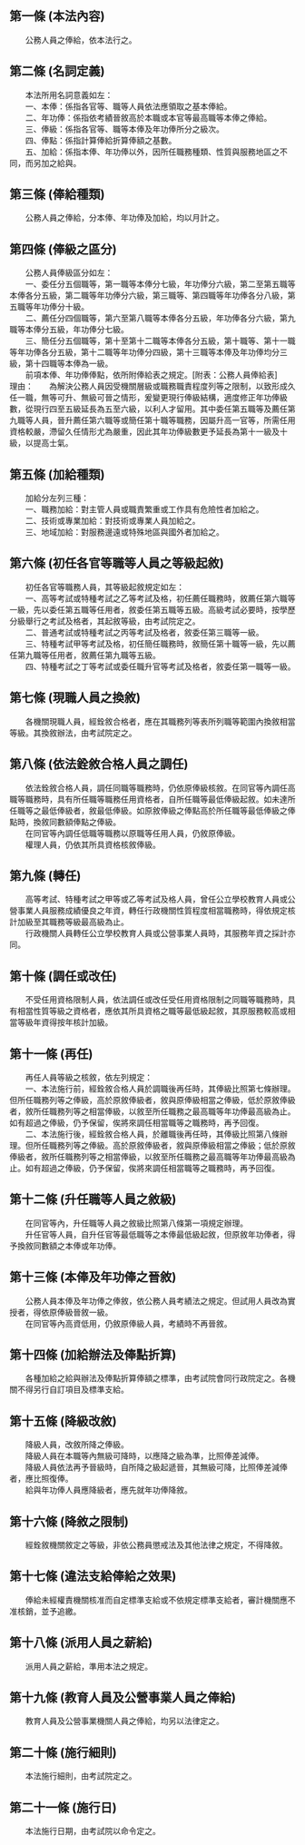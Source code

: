 第一條 (本法內容)
-----------------
　　公務人員之俸給，依本法行之。  


第二條 (名詞定義)
-----------------
　　本法所用名詞意義如左：  
　　一、本俸：係指各官等、職等人員依法應領取之基本俸給。  
　　二、年功俸：係指依考績晉敘高於本職或本官等最高職等本俸之俸給。  
　　三、俸級：係指各官等、職等本俸及年功俸所分之級次。  
　　四、俸點：係指計算俸給折算俸額之基數。  
　　五、加給：係指本俸、年功俸以外，因所任職務種類、性質與服務地區之不同，而另加之給與。  


第三條 (俸給種類)
-----------------
　　公務人員之俸給，分本俸、年功俸及加給，均以月計之。  


第四條 (俸級之區分)
-------------------
　　公務人員俸級區分如左：  
　　一、委任分五個職等，第一職等本俸分七級，年功俸分六級，第二至第五職等本俸各分五級，第二職等年功俸分六級，第三職等、第四職等年功俸各分八級，第五職等年功俸分十級。  
　　二、薦任分四個職等，第六至第八職等本俸各分五級，年功俸各分六級，第九職等本俸分五級，年功俸分七級。  
　　三、簡任分五個職等，第十至第十二職等本俸各分五級，第十職等、第十一職等年功俸各分五級，第十二職等年功俸分四級，第十三職等本俸及年功俸均分三級，第十四職等本俸為一級。  
　　前項本俸、年功俸俸點，依所附俸給表之規定。[附表：公務人員俸給表]  
理由：　　為解決公務人員因受機關層級或職務職責程度列等之限制，以致形成久任一職，無等可升、無級可晉之情形，爰變更現行俸級結構，適度修正年功俸級數，從現行四至五級延長為五至六級，以利人才留用。其中委任第五職等及薦任第九職等人員，晉升薦任第六職等或簡任第十職等職務，因屬升高一官等，所需任用資格較嚴，滯留久任情形尤為嚴重，因此其年功俸級數更予延長為第十一級及十級，以提高士氣。

第五條 (加給種類)
-----------------
　　加給分左列三種：  
　　一、職務加給：對主管人員或職責繁重或工作具有危險性者加給之。  
　　二、技術或專業加給：對技術或專業人員加給之。  
　　三、地域加給：對服務邊遠或特殊地區與國外者加給之。  


第六條 (初任各官等職等人員之等級起敘)
-------------------------------------
　　初任各官等職務人員，其等級起敘規定如左：  
　　一、高等考試或特種考試之乙等考試及格，初任薦任職務時，敘薦任第六職等一級，先以委任第五職等任用者，敘委任第五職等五級。高級考試必要時，按學歷分級舉行之考試及格者，其起敘等級，由考試院定之。  
　　二、普通考試或特種考試之丙等考試及格者，敘委任第三職等一級。  
　　三、特種考試甲等考試及格，初任簡任職務時，敘簡任第十職等一級，先以薦任第九職等任用者，敘薦任第九職等五級。  
　　四、特種考試之丁等考試或委任職升官等考試及格者，敘委任第一職等一級。  


第七條 (現職人員之換敘)
-----------------------
　　各機關現職人員，經銓敘合格者，應在其職務列等表所列職等範圍內換敘相當等級。其換敘辦法，由考試院定之。  


第八條 (依法銓敘合格人員之調任)
-------------------------------
　　依法銓敘合格人員，調任同職等職務時，仍依原俸級核敘。在同官等內調任高職等職務時，具有所任職等職務任用資格者，自所任職等最低俸級起敘。如未達所任職等之最低俸級者，敘最低俸級。如原敘俸級之俸點高於所任職等最低俸級之俸點時，換敘同數額俸點之俸級。  
　　在同官等內調任低職等職務以原職等任用人員，仍敘原俸級。  
　　權理人員，仍依其所具資格核敘俸級。  


第九條 (轉任)
-------------
　　高等考試、特種考試之甲等或乙等考試及格人員，曾任公立學校教育人員或公營事業人員服務成績優良之年資，轉任行政機關性質程度相當職務時，得依規定核計加級至其職務等級最高級為止。  
　　行政機關人員轉任公立學校教育人員或公營事業人員時，其服務年資之採計亦同。  


第十條 (調任或改任)
-------------------
　　不受任用資格限制人員，依法調任或改任受任用資格限制之同職等職務時，具有相當性質等級之資格者，應依其所具資格之職等最低級起敘，其原服務較高或相當等級年資得按年核計加級。  


第十一條 (再任)
---------------
　　再任人員等級之核敘，依左列規定：  
　　一、本法施行前，經銓敘合格人員於調職後再任時，其俸級比照第七條辦理。但所任職務列等之俸級，高於原敘俸級者，敘與原俸級相當之俸級，低於原敘俸級者，敘所任職務列等之相當俸級，以敘至所任職務之最高職等年功俸最高級為止。如有超過之俸級，仍予保留，俟將來調任相當職等之職務時，再予回復。  
　　二、本法施行後，經銓敘合格人員，於離職後再任時，其俸級比照第八條辦理。但所任職務列等之俸級。高於原敘俸級者，敘與原俸級相當之俸級；低於原敘俸級者，敘所任職務列等之相當俸級，以敘至所任職務之最高職等年功俸最高級為止。如有超過之俸級，仍予保留，俟將來調任相當職等之職務時，再予回復。  


第十二條 (升任職等人員之敘級)
-----------------------------
　　在同官等內，升任職等人員之敘級比照第八條第一項規定辦理。  
　　升任官等人員，自升任官等最低職等之本俸最低級起敘，但原敘年功俸者，得予換敘同數額之本俸或年功俸。  


第十三條 (本俸及年功俸之晉敘)
-----------------------------
　　公務人員本俸及年功俸之俸敘，依公務人員考績法之規定。但試用人員改為實授者，得依原俸級晉敘一級。  
　　在同官等內高資低用，仍敘原俸級人員，考績時不再晉敘。  


第十四條 (加給辦法及俸點折算)
-----------------------------
　　各種加給之給與辦法及俸點折算俸額之標準，由考試院會同行政院定之。各機關不得另行自訂項目及標準支給。  


第十五條 (降級改敘)
-------------------
　　降級人員，改敘所降之俸級。  
　　降級人員在本職等內無級可降時，以應降之級為準，比照俸差減俸。  
　　降級人員依法再予晉級時，自所降之級起遞晉，其無級可降，比照俸差減俸者，應比照復俸。  
　　給與年功俸人員應降級者，應先就年功俸降敘。  


第十六條 (降敘之限制)
---------------------
　　經銓敘機關敘定之等級，非依公務員懲戒法及其他法律之規定，不得降敘。  


第十七條 (違法支給俸給之效果)
-----------------------------
　　俸給未經權責機關核准而自定標準支給或不依規定標準支給者，審計機關應不准核銷，並予追繳。  


第十八條 (派用人員之薪給)
-------------------------
　　派用人員之薪給，準用本法之規定。  


第十九條 (教育人員及公營事業人員之俸給)
---------------------------------------
　　教育人員及公營事業機關人員之俸給，均另以法律定之。  


第二十條 (施行細則)
-------------------
　　本法施行細則，由考試院定之。  


第二十一條 (施行日)
-------------------
　　本法施行日期，由考試院以命令定之。